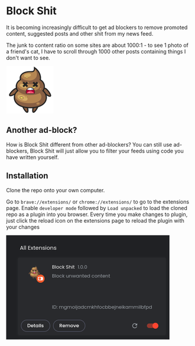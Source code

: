 # Block Shit

It is becoming increasingly difficult to get ad blockers to remove promoted content, 
suggested posts and other shit from my news feed.

The junk to content ratio on some sites are about 1000:1 - to see 1 photo of a friend's cat, 
I have to scroll through 1000 other posts containing things I don't want to see.

![image](icons/icon128.png)

## Another ad-block?

How is Block Shit different from other ad-blockers?
You can still use ad-blockers, Block Shit will just allow you to filter your feeds using code you 
have written yourself.

## Installation

Clone the repo onto your own computer.

Go to `brave://extensions/` or `chrome://extensions/` to go to the extensions page.
Enable `developer mode` followed by `Load unpacked` to load the cloned repo as a plugin into you browser.
Every time you make changes to plugin, 
just click the reload icon on the extensions page to reload the plugin with your changes

![image](icons/installed.png)
